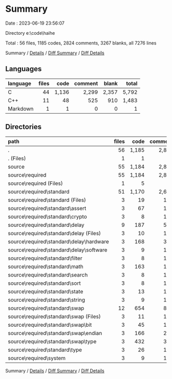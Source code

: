 # Summary

Date : 2023-06-19 23:56:07

Directory e:\\code\\haihe

Total : 56 files,  1185 codes, 2824 comments, 3267 blanks, all 7276 lines

Summary / [Details](details.md) / [Diff Summary](diff.md) / [Diff Details](diff-details.md)

## Languages
| language | files | code | comment | blank | total |
| :--- | ---: | ---: | ---: | ---: | ---: |
| C | 44 | 1,136 | 2,299 | 2,357 | 5,792 |
| C++ | 11 | 48 | 525 | 910 | 1,483 |
| Markdown | 1 | 1 | 0 | 0 | 1 |

## Directories
| path | files | code | comment | blank | total |
| :--- | ---: | ---: | ---: | ---: | ---: |
| . | 56 | 1,185 | 2,824 | 3,267 | 7,276 |
| . (Files) | 1 | 1 | 0 | 0 | 1 |
| source | 55 | 1,184 | 2,824 | 3,267 | 7,275 |
| source\\required | 55 | 1,184 | 2,824 | 3,267 | 7,275 |
| source\\required (Files) | 1 | 5 | 24 | 3 | 32 |
| source\\required\\standard | 51 | 1,170 | 2,686 | 3,098 | 6,954 |
| source\\required\\standard (Files) | 3 | 19 | 114 | 166 | 299 |
| source\\required\\standard\\assert | 3 | 67 | 180 | 176 | 423 |
| source\\required\\standard\\crypto | 3 | 8 | 114 | 167 | 289 |
| source\\required\\standard\\delay | 9 | 187 | 550 | 555 | 1,292 |
| source\\required\\standard\\delay (Files) | 3 | 10 | 114 | 165 | 289 |
| source\\required\\standard\\delay\\hardware | 3 | 168 | 322 | 224 | 714 |
| source\\required\\standard\\delay\\software | 3 | 9 | 114 | 166 | 289 |
| source\\required\\standard\\filter | 3 | 8 | 114 | 167 | 289 |
| source\\required\\standard\\math | 3 | 163 | 194 | 183 | 540 |
| source\\required\\standard\\search | 3 | 8 | 114 | 167 | 289 |
| source\\required\\standard\\sort | 3 | 8 | 114 | 167 | 289 |
| source\\required\\standard\\state | 3 | 13 | 114 | 166 | 293 |
| source\\required\\standard\\string | 3 | 9 | 114 | 166 | 289 |
| source\\required\\standard\\swap | 12 | 654 | 850 | 857 | 2,361 |
| source\\required\\standard\\swap (Files) | 3 | 11 | 114 | 166 | 291 |
| source\\required\\standard\\swap\\bit | 3 | 45 | 178 | 178 | 401 |
| source\\required\\standard\\swap\\endian | 3 | 166 | 204 | 205 | 575 |
| source\\required\\standard\\swap\\type | 3 | 432 | 354 | 308 | 1,094 |
| source\\required\\standard\\type | 3 | 26 | 114 | 161 | 301 |
| source\\required\\system | 3 | 9 | 114 | 166 | 289 |

Summary / [Details](details.md) / [Diff Summary](diff.md) / [Diff Details](diff-details.md)